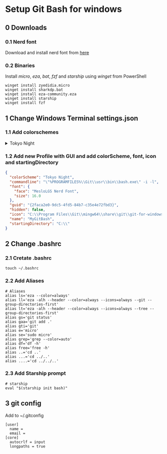 # Setup Git Bash for windows

## 0 Downloads

### 0.1 Nerd font

Download and install nerd font from [here](https://github.com/ryanoasis/nerd-fonts)

### 0.2 Binaries

Install _micro_, _eza_, _bat_, _fzf_ and _starship_ using _winget_ from PowerShell

```shell
winget install zyedidia.micro
winget install sharkdp.bat
winget install eza-community.eza
winget install starship
winget install fzf
```

## 1 Change Windows Terminal settings.json

### 1.1 Add colorschemes

<details>
<summary>Tokyo Night</summary>

```json
{
    "background": "#1A1B2C",
    "black": "#414868",
    "blue": "#7AA2F7",
    "brightBlack": "#414868",
    "brightBlue": "#7AA2F7",
    "brightCyan": "#7DCFFF",
    "brightGreen": "#73DACA",
    "brightPurple": "#BB9AF7",
    "brightRed": "#F7768E",
    "brightWhite": "#C0CAF5",
    "brightYellow": "#E0AF68",
    "cursorColor": "#C0CAF5",
    "cyan": "#7DCFFF",
    "foreground": "#A9B1DC",
    "green": "#73DACA",
    "name": "Tokyo Night",
    "purple": "#BB9AF7",
    "red": "#F7768E",
    "selectionBackground": "#28344A",
    "white": "#C0CAF5",
    "yellow": "#E0AF68"
},
{
    "background": "#D5D6DB",
    "black": "#0F0F14",
    "blue": "#34548A",
    "brightBlack": "#0F0F14",
    "brightBlue": "#34548A",
    "brightCyan": "#0F4B6E",
    "brightGreen": "#33635C",
    "brightPurple": "#5A4A78",
    "brightRed": "#8C4351",
    "brightWhite": "#343B58",
    "brightYellow": "#8F5815",
    "cursorColor": "#FFFFFF",
    "cyan": "#0F4B6E",
    "foreground": "#343B58",
    "green": "#33635C",
    "name": "Tokyo Night Light",
    "purple": "#5A4A78",
    "red": "#8C4351",
    "selectionBackground": "#FFFFFF",
    "white": "#343B58",
    "yellow": "#8F5815"
},
{
    "background": "#24283B",
    "black": "#414868",
    "blue": "#7AA2F7",
    "brightBlack": "#414868",
    "brightBlue": "#7AA2F7",
    "brightCyan": "#7DCFFF",
    "brightGreen": "#73DACA",
    "brightPurple": "#BB9AF7",
    "brightRed": "#F7768E",
    "brightWhite": "#C0CAF5",
    "brightYellow": "#E0AF68",
    "cursorColor": "#C0CAF5",
    "cyan": "#7DCFFF",
    "foreground": "#A9B1DC",
    "green": "#73DACA",
    "name": "Tokyo Night Storm",
    "purple": "#BB9AF7",
    "red": "#F7768E",
    "selectionBackground": "#28344A",
    "white": "#C0CAF5",
    "yellow": "#E0AF68"
}
```

</details>

### 1.2 Add new Profile with GUI and add colorScheme, font, icon and startingDirectory

```json
{
  "colorScheme": "Tokyo Night",
  "commandline": "\"%PROGRAMFILES%\\Git\\usr\\bin\\bash.exe\" -i -l",
  "font": {
    "face": "MesloLGS Nerd Font",
    "size": 16.0
  },
  "guid": "{2faca2e0-9dc5-4fd5-84b7-c35e4e72fbd3}",
  "hidden": false,
  "icon": "C:\\Program Files\\Git\\mingw64\\share\\git\\git-for-windows.ico",
  "name": "MyGitBash",
  "startingDirectory": "C:\\"
}
```

## 2 Change .bashrc

### 2.1 Cretate .bashrc

`touch ~/.bashrc`

### 2.2 Add Aliases

```
# Aliases
alias ls='eza --color=always'
alias ll='eza -alh --header --color=always --icons=always --git --group-directories-first'
alias lt='eza -alh --header --color=always --icons=always --tree --group-directories-first'
alias gs='git status'
alias gaa='git add .'
alias gti='git'
alias e='micro'
alias se='sudo micro'
alias grep='grep --color=auto'
alias df='df -h'
alias free='free -h'
alias ..='cd ..'
alias ...='cd ../..'
alias ....='cd ../../..'
```

### 2.3 Add Starship prompt

```
# starship
eval "$(starship init bash)"
```

## 3 git config

Add to ~/.gitconfig
```
[user]
  name =
  email =
[core]
  autocrlf = input
  longpaths = true  
```
